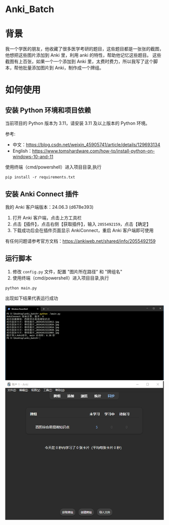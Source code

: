 # Anki_Batch

# 背景

我一个学医的朋友，他收藏了很多医学考研的题目，这些题目都是一张张的截图，他想把这些图片添加到 Anki 里，利用 anki 的特性，帮助他记忆这些题目。
这些截图有上百张，如果一个一个添加到 Anki 里，太费时费力，所以我写了这个脚本，帮他批量添加图片到 Anki，制作成一个牌组。

# 如何使用

## 安装 Python 环境和项目依赖

当前项目的 Python 版本为 3.11，请安装 3.11 及以上版本的 Python 环境。

参考:

- 中文：https://blog.csdn.net/weixin_45905741/article/details/129693134
- English：https://www.tomshardware.com/how-to/install-python-on-windows-10-and-11

使用终端（cmd/powershell）进入项目目录,执行

```
pip install -r requirements.txt
```

## 安装 Anki Connect 插件

我的 Anki 客户端版本：24.06.3 (d678e393)⁩

1. 打开 Anki 客户端，点击上方工具栏
2. 点击【插件】，点击右侧【获取插件】，输入 `2055492159`，点击【确定】
3. 下载成功后会在插件页面显示 AnkiConnect，重启 Anki 客户端即可使用

有任何问题请参考官方文档：https://ankiweb.net/shared/info/2055492159

## 运行脚本

1. 修改 `config.py` 文件，配置 "图片所在路径" 和 "牌组名"
2. 使用终端（cmd/powershell）进入项目目录,执行

```
python main.py
```

出现如下结果代表运行成功

![image](./example_img/example_1.png)
![image](./example_img/example_2.png)

